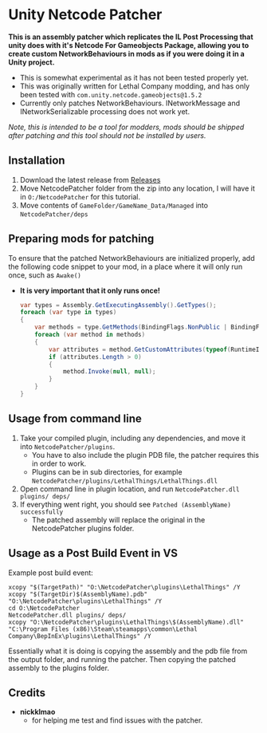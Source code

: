 

# Unity Netcode Patcher
**This is an assembly patcher which replicates the IL Post Processing that unity does with it's Netcode For Gameobjects Package, allowing you to create custom NetworkBehaviours in mods as if you were doing it in a Unity project.**

- This is somewhat experimental as it has not been tested properly yet.
- This was originally written for Lethal Company modding, and has only been tested with `com.unity.netcode.gameobjects@1.5.2`
- Currently only patches NetworkBehaviours. INetworkMessage and INetworkSerializable processing does not work yet.

*Note, this is intended to be a tool for modders, mods should be shipped after patching and this tool should not be installed by users.*

## Installation

1. Download the latest release from [Releases](https://github.com/EvaisaDev/UnityNetcodeWeaver/releases)
2. Move NetcodePatcher folder from the zip into any location, I will have it in `O:/NetcodePatcher` for this tutorial.
3. Move contents of `GameFolder/GameName_Data/Managed` into `NetcodePatcher/deps`

## Preparing mods for patching
To ensure that the patched NetworkBehaviours are initialized properly, add the following code snippet to your mod, in a place where it will only run once, such as `Awake()`
- **It is very important that it only runs once!**
	```cs
	var types = Assembly.GetExecutingAssembly().GetTypes();
	foreach (var type in types)
	{
	    var methods = type.GetMethods(BindingFlags.NonPublic | BindingFlags.Instance | BindingFlags.Static);
	    foreach (var method in methods)
	    {
	        var attributes = method.GetCustomAttributes(typeof(RuntimeInitializeOnLoadMethodAttribute), false);
	        if (attributes.Length > 0)
	        {
	            method.Invoke(null, null);
	        }
	    }
	}
	```

## Usage from command line

1. Take your compiled plugin, including any dependencies, and move it into `NetcodePatcher/plugins`.
	- You have to also include the plugin PDB file, the patcher requires this in order to work.
	- Plugins can be in sub directories, for example `NetcodePatcher/plugins/LethalThings/LethalThings.dll`
2. Open command line in plugin location, and run `NetcodePatcher.dll plugins/ deps/`
3. If everything went right, you should see `Patched (AssemblyName) successfully`
	- The patched assembly will replace the original in the NetcodePatcher plugins folder.

## Usage as a Post Build Event in VS

Example post build event:
```
xcopy "$(TargetPath)" "O:\NetcodePatcher\plugins\LethalThings" /Y
xcopy "$(TargetDir)$(AssemblyName).pdb" "O:\NetcodePatcher\plugins\LethalThings" /Y
cd O:\NetcodePatcher
NetcodePatcher.dll plugins/ deps/
xcopy "O:\NetcodePatcher\plugins\LethalThings\$(AssemblyName).dll" "C:\Program Files (x86)\Steam\steamapps\common\Lethal Company\BepInEx\plugins\LethalThings" /Y
```
Essentially what it is doing is copying the assembly and the pdb file from the output folder, and running the patcher.
Then copying the patched assembly to the plugins folder.

## Credits

- **nickklmao** 
	- for helping me test and find issues with the patcher.
